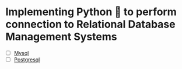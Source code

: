 # Implementing Python 🐍 to perform connection to Relational Database Management Systems

- [ ] [Mysql](/mysql/README.md)
- [ ] [Postgresql](/postgres/README.md)
